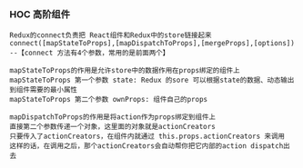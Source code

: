  ### HOC 高阶组件

    Redux的connect负责把 React组件和Redux中的store链接起来
    connect([mapStateToProps],[mapDispatchToProps],[mergeProps],[options])
    --【connect 方法有4个参数，常用的是前面两个】
 
    mapStateToProps的作用是允许store中的数据作用在props绑定的组件上
    mapStateToProps 第一个参数 state: Redux 的sore 可以根据state的数据、动态输出到组件需要的最小属性
    mapStateToProps 第二个参数 ownProps: 组件自己的props 
 
    mapDispatchToProps的作用是将action作为props绑定到组件上
    直接第二个参数传递一个对象，这里面的对象就是actionCreators
    只要传入了actionCreators，在组件内就通过 this.props.actionCreators 来调用
    这样的话，在调用之后，那个actionCreators会自动帮你把它内部的action dispatch出去